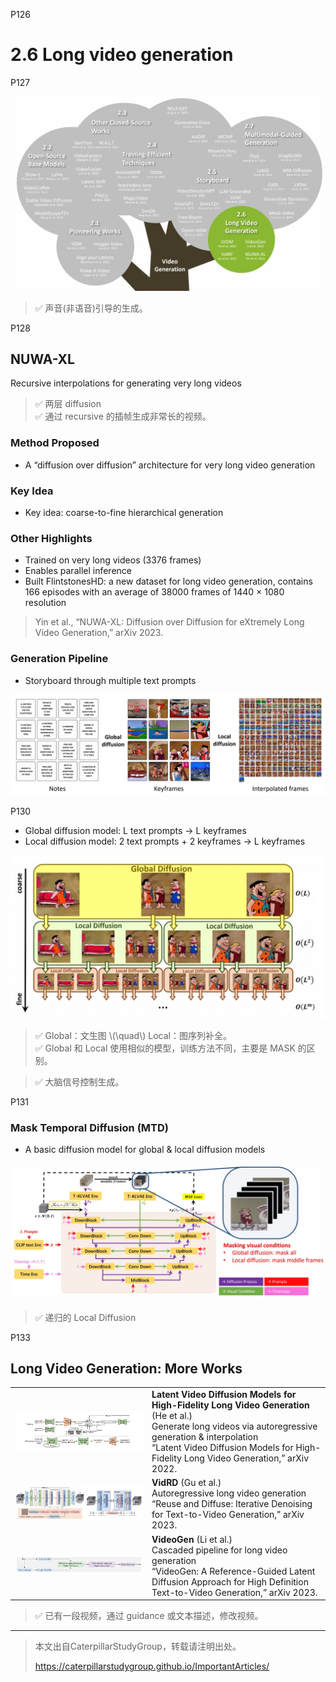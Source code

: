 P126   
# 2.6 Long video generation
P127  

![](../../assets/08-127.png) 

> &#x2705; 声音(非语音)引导的生成。  


P128  
## NUWA-XL  

Recursive interpolations for generating very long videos


> &#x2705; 两层 diffusion    
> &#x2705; 通过 recursive 的插帧生成非常长的视频。   

### Method Proposed

 - A “diffusion over diffusion” architecture for very long video generation

### **Key Idea**

 - Key idea: coarse-to-fine hierarchical generation

### **Other Highlights**

 - Trained on very long videos (3376 frames)
 - Enables parallel inference
 - Built FlintstonesHD: a new dataset for long video generation, contains 166 episodes with an average of 38000 frames of 1440 × 1080 resolution

> Yin et al., “NUWA-XL: Diffusion over Diffusion for eXtremely Long Video Generation,” arXiv 2023.   

### **Generation Pipeline**

 - Storyboard through multiple text prompts   

![](../../assets/08-129.png)    


P130  

 - Global diffusion model: L text prompts → L keyframes
 - Local diffusion model: 2 text prompts + 2 keyframes → L keyframes   

![](../../assets/08-130.png) 

> &#x2705; Global：文生图  \\(\quad\\)  Local：图序列补全。   
> &#x2705; Global 和 Local 使用相似的模型，训练方法不同，主要是 MASK 的区别。   

> &#x2705; 大脑信号控制生成。   


P131  

### **Mask Temporal Diffusion (MTD)**  

 - A basic diffusion model for global & local diffusion models

![](../../assets/08-131.png)  

> &#x2705; 递归的 Local Diffusion    

P133
## Long Video Generation: More Works

|||
|--|--|
| ![](../../assets/08-133-1.png)  | **Latent Video Diffusion Models for High-Fidelity Long Video Generation** (He et al.) <br> Generate long videos via autoregressive generation & interpolation <br> “Latent Video Diffusion Models for High-Fidelity Long Video Generation,” arXiv 2022.|
|  ![](../../assets/08-133-2.png) | **VidRD** (Gu et al.) <br> Autoregressive long video generation <br> “Reuse and Diffuse: Iterative Denoising for Text-to-Video Generation,” arXiv 2023. |
|  ![](../../assets/08-133-3.png) | **VideoGen** (Li et al.) <br> Cascaded pipeline for long video generation <br> “VideoGen: A Reference-Guided Latent Diffusion Approach for High Definition Text-to-Video Generation,” arXiv 2023.|


> &#x2705; 已有一段视频，通过 guidance 或文本描述，修改视频。    


---------------------------------------
> 本文出自CaterpillarStudyGroup，转载请注明出处。
>
> https://caterpillarstudygroup.github.io/ImportantArticles/
